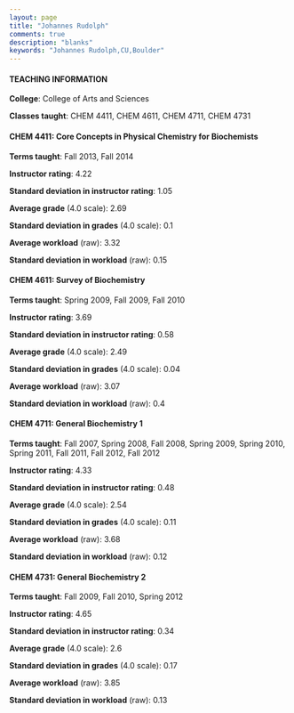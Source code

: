 ```yaml
---
layout: page
title: "Johannes Rudolph" 
comments: true
description: "blanks"
keywords: "Johannes Rudolph,CU,Boulder"
---
```

<head>
<script src="https://ajax.googleapis.com/ajax/libs/jquery/2.1.3/jquery.min.js"></script>
<script src="https://dl.dropboxusercontent.com/s/pc42nxpaw1ea4o9/highcharts.js?dl=0"></script>
<!-- <script src="../assets/js/highcharts.js"></script> -->
<style type="text/css">@font-face {
	font-family: "Bebas Neue";
	src: url(https://www.filehosting.org/file/details/544349/BebasNeue Regular.otf) format("opentype");
	}
	h1.Bebas { 
		font-family: "Bebas Neue", Verdana, Tahoma;
	}
</style>
</head>
	   
#### TEACHING INFORMATION

**College**: College of Arts and Sciences

**Classes taught**: CHEM 4411, CHEM 4611, CHEM 4711, CHEM 4731

#### CHEM 4411: Core Concepts in Physical Chemistry for Biochemists

**Terms taught**: Fall 2013, Fall 2014

**Instructor rating**: 4.22

**Standard deviation in instructor rating**: 1.05

**Average grade** (4.0 scale): 2.69

**Standard deviation in grades** (4.0 scale): 0.1

**Average workload** (raw): 3.32

**Standard deviation in workload** (raw): 0.15

#### CHEM 4611: Survey of Biochemistry

**Terms taught**: Spring 2009, Fall 2009, Fall 2010

**Instructor rating**: 3.69

**Standard deviation in instructor rating**: 0.58

**Average grade** (4.0 scale): 2.49

**Standard deviation in grades** (4.0 scale): 0.04

**Average workload** (raw): 3.07

**Standard deviation in workload** (raw): 0.4

#### CHEM 4711: General Biochemistry 1

**Terms taught**: Fall 2007, Spring 2008, Fall 2008, Spring 2009, Spring 2010, Spring 2011, Fall 2011, Fall 2012, Fall 2012

**Instructor rating**: 4.33

**Standard deviation in instructor rating**: 0.48

**Average grade** (4.0 scale): 2.54

**Standard deviation in grades** (4.0 scale): 0.11

**Average workload** (raw): 3.68

**Standard deviation in workload** (raw): 0.12

#### CHEM 4731: General Biochemistry 2

**Terms taught**: Fall 2009, Fall 2010, Spring 2012

**Instructor rating**: 4.65

**Standard deviation in instructor rating**: 0.34

**Average grade** (4.0 scale): 2.6

**Standard deviation in grades** (4.0 scale): 0.17

**Average workload** (raw): 3.85

**Standard deviation in workload** (raw): 0.13

